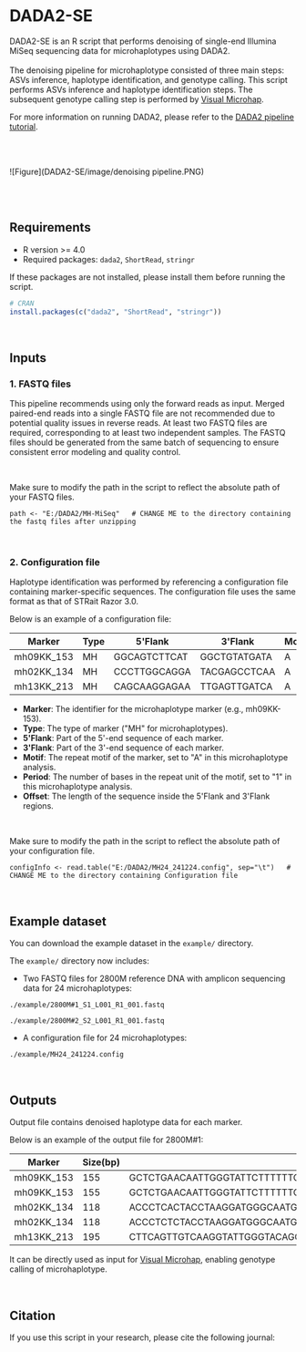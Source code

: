# DADA2-SE
DADA2-SE is an R script that performs denoising of single-end Illumina MiSeq sequencing data for microhaplotypes using DADA2. 
<br> <br> 
The denoising pipeline for microhaplotype consisted of three main steps: ASVs inference, haplotype identification, and genotype calling. This script performs ASVs inference and haplotype identification steps. The subsequent genotype calling step is performed by [Visual Microhap](http://forensic.yonsei.ac.kr/VisualMH/index.html). 

For more information on running DADA2, please refer to the [DADA2 pipeline tutorial](https://benjjneb.github.io/dada2/tutorial.html).

<br> 
<br> 

![Figure](DADA2-SE/image/denoising pipeline.PNG)

<br>

 
<br>

## Requirements
- R version >= 4.0
- Required packages: `dada2`, `ShortRead`, `stringr`

If these packages are not installed, please install them before running the script. 

```r
# CRAN
install.packages(c("dada2", "ShortRead", "stringr"))
```
<br>

## Inputs

### 1.  FASTQ files 
This pipeline recommends using only the forward reads as input. Merged paired-end reads into a single FASTQ file are not recommended due to potential quality issues in reverse reads. At least two FASTQ files are required, corresponding to at least two independent samples. The FASTQ files should be generated from the same batch of sequencing to ensure consistent error modeling and quality control.

<br>

Make sure to modify the path in the script to reflect the absolute path of your FASTQ files.

```
path <- "E:/DADA2/MH-MiSeq"   # CHANGE ME to the directory containing the fastq files after unzipping
```
<br>

### 2.  Configuration file 
Haplotype identification was performed by referencing a configuration file containing marker-specific sequences. The configuration file uses the same format as that of STRait Razor 3.0.

Below is an example of a configuration file:

| Marker      | Type | 5'Flank        | 3'Flank        | Motif | Period | Offset |
|-------------|------|----------------|----------------|-------|--------|--------|
| mh09KK_153  | MH   | GGCAGTCTTCAT   | GGCTGTATGATA   | A     | 1      | 155    |
| mh02KK_134  | MH   | CCCTTGGCAGGA   | TACGAGCCTCAA   | A     | 1      | 118    |
| mh13KK_213  | MH   | CAGCAAGGAGAA   | TTGAGTTGATCA   | A     | 1      | 194    |

 - **Marker**: The identifier for the microhaplotype marker (e.g., mh09KK-153).
 - **Type**: The type of marker ("MH" for microhaplotypes).
 - **5'Flank**: Part of the 5'-end sequence of each marker.
 - **3'Flank**: Part of the 3'-end sequence of each marker.
 - **Motif**: The repeat motif of the marker, set to "A" in this microhaplotype analysis.
 - **Period**: The number of bases in the repeat unit of the motif, set to "1" in this microhaplotype analysis.
 - **Offset**: The length of the sequence inside the 5'Flank and 3'Flank regions.

<br> 

Make sure to modify the path in the script to reflect the absolute path of your configuration file.

```
configInfo <- read.table("E:/DADA2/MH24_241224.config", sep="\t")   # CHANGE ME to the directory containing Configuration file 
```

<br>

## Example dataset 
You can download the example dataset in the `example/` directory. 

The `example/` directory now includes:

- Two FASTQ files for 2800M reference DNA with amplicon sequencing data for 24 microhaplotypes:
```
./example/2800M#1_S1_L001_R1_001.fastq
```
```
./example/2800M#2_S2_L001_R1_001.fastq
```

- A configuration file for 24 microhaplotypes:
```
./example/MH24_241224.config
```


<br>

## Outputs
Output file contains denoised haplotype data for each marker.

Below is an example of the output file for 2800M#1:

| Marker      | Size(bp) | Sequence                                                                                                                                                                                                                                      | Coverage#1 | Coverage#2 |
|-------------|----------------|----------------------------------------------------------------------------------------------------------------------------------------------------------------------------------------------------------------------------------------------|---------------|------|
| mh09KK_153  | 155            | GCTCTGAACAATTGGGTATTCTTTTTTCTTAGAGCCCAGATGCATTTTTTTGAAAGTCGTTCCAGGGGCCTGAGATGAAGTGGGGGTGTGAGAAGTAAGTTGGCTAGGGCAGATAGAACCTAAGTGTCTTCTCCTTAAGTCAGCTCCCCTTATGA                                     | 1677          | 0    |
| mh09KK_153  | 155            | GCTCTGAACAATTGGGTATTCTTTTTTCTTAGAGCCCAGATGCATTTTTTTGAAAGTCGTTCCAGGGGCCTGAGATGAAGTGGGGGTGTGAGAAGTAAGTTGGCTAGGGCAGATAGCACCTAAGTGTCTTCTCCTTAAGTCAGCTCCCCTTATGA                                     | 1186          | 0    |
| mh02KK_134  | 118            | ACCCTCACTACCTAAGGATGGGCAATGGCTCATGAGTGAGAAACATGGAGCCGTGGGAACTCAGAATGACATGCTACCTGGAGATTGTGGTAACGCCCTGTTTTTTTGTGGGCATATC                                                                                   | 1651          | 0    |
| mh02KK_134  | 118            | ACCCTCTCTACCTAAGGATGGGCAATGGCTTATGAGTGAGAAACATGGAGCCGTGGGAACTCAGAATGACATGCTACCTGGAGATTGTGGTAACGCCCTGTTTTTTTGTGGGCATATC                                                                                   | 1429          | 0    |
| mh13KK_213  | 195            | CTTCAGTTGTCAAGGTATTGGGTACAGGGGTCAGAAAGAAACATGACTCCATGGACCACTGCTTGGCCCAAGACCAGATGTCAAAACCACAGAGCCCTGCTGTAGAGCATTACAAATGTATTCCACCAAATGTTGGGATGCATCCTAGACCTGTGCTGACCAGCAGTCCCCAGCTGTGAGGAGAAGCCCGCCATT | 2133          | 0    |


It can be directly used as input for [Visual Microhap](http://forensic.yonsei.ac.kr/VisualMH/index.html), enabling genotype calling of microhaplotype.


<br>

## Citation
If you use this script in your research, please cite the following journal: 


